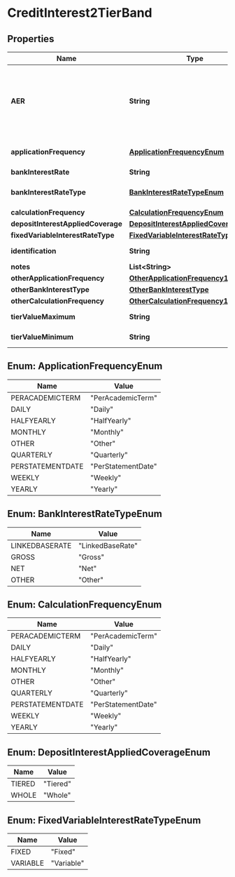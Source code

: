 
# CreditInterest2TierBand

## Properties
Name | Type | Description | Notes
------------ | ------------- | ------------- | -------------
**AER** | **String** | The annual equivalent rate (AER) is interest that is calculated under the assumption that any interest paid is combined with the original balance and the next interest payment will be based on the slightly higher account balance. Overall, this means that interest can be compounded several times in a year depending on the number of times that interest payments are made.   Read more: Annual Equivalent Rate (AER) http://www.investopedia.com/terms/a/aer.asp#ixzz4gfR7IO1A | 
**applicationFrequency** | [**ApplicationFrequencyEnum**](#ApplicationFrequencyEnum) | How often is interest applied to the PCA for this tier/band i.e. how often the financial institution pays accumulated interest to the customer&#39;s PCA. | 
**bankInterestRate** | **String** | Bank Interest for the PCA product |  [optional]
**bankInterestRateType** | [**BankInterestRateTypeEnum**](#BankInterestRateTypeEnum) | Interest rate types, other than AER, which financial institutions may use to describe the annual interest rate payable to the PCA. |  [optional]
**calculationFrequency** | [**CalculationFrequencyEnum**](#CalculationFrequencyEnum) | How often is credit interest calculated for the account. |  [optional]
**depositInterestAppliedCoverage** | [**DepositInterestAppliedCoverageEnum**](#DepositInterestAppliedCoverageEnum) | Amount on which Interest applied. |  [optional]
**fixedVariableInterestRateType** | [**FixedVariableInterestRateTypeEnum**](#FixedVariableInterestRateTypeEnum) | Type of interest rate, Fixed or Variable | 
**identification** | **String** | Unique and unambiguous identification of a  Tier Band for a PCA. |  [optional]
**notes** | **List&lt;String&gt;** | Optional additional notes to supplement the Tier Band details |  [optional]
**otherApplicationFrequency** | [**OtherApplicationFrequency1**](OtherApplicationFrequency1.md) |  |  [optional]
**otherBankInterestType** | [**OtherBankInterestType**](OtherBankInterestType.md) |  |  [optional]
**otherCalculationFrequency** | [**OtherCalculationFrequency1**](OtherCalculationFrequency1.md) |  |  [optional]
**tierValueMaximum** | **String** | Maximum deposit value for which the credit interest tier applies. |  [optional]
**tierValueMinimum** | **String** | Minimum deposit value for which the credit interest tier applies. | 


<a name="ApplicationFrequencyEnum"></a>
## Enum: ApplicationFrequencyEnum
Name | Value
---- | -----
PERACADEMICTERM | &quot;PerAcademicTerm&quot;
DAILY | &quot;Daily&quot;
HALFYEARLY | &quot;HalfYearly&quot;
MONTHLY | &quot;Monthly&quot;
OTHER | &quot;Other&quot;
QUARTERLY | &quot;Quarterly&quot;
PERSTATEMENTDATE | &quot;PerStatementDate&quot;
WEEKLY | &quot;Weekly&quot;
YEARLY | &quot;Yearly&quot;


<a name="BankInterestRateTypeEnum"></a>
## Enum: BankInterestRateTypeEnum
Name | Value
---- | -----
LINKEDBASERATE | &quot;LinkedBaseRate&quot;
GROSS | &quot;Gross&quot;
NET | &quot;Net&quot;
OTHER | &quot;Other&quot;


<a name="CalculationFrequencyEnum"></a>
## Enum: CalculationFrequencyEnum
Name | Value
---- | -----
PERACADEMICTERM | &quot;PerAcademicTerm&quot;
DAILY | &quot;Daily&quot;
HALFYEARLY | &quot;HalfYearly&quot;
MONTHLY | &quot;Monthly&quot;
OTHER | &quot;Other&quot;
QUARTERLY | &quot;Quarterly&quot;
PERSTATEMENTDATE | &quot;PerStatementDate&quot;
WEEKLY | &quot;Weekly&quot;
YEARLY | &quot;Yearly&quot;


<a name="DepositInterestAppliedCoverageEnum"></a>
## Enum: DepositInterestAppliedCoverageEnum
Name | Value
---- | -----
TIERED | &quot;Tiered&quot;
WHOLE | &quot;Whole&quot;


<a name="FixedVariableInterestRateTypeEnum"></a>
## Enum: FixedVariableInterestRateTypeEnum
Name | Value
---- | -----
FIXED | &quot;Fixed&quot;
VARIABLE | &quot;Variable&quot;



